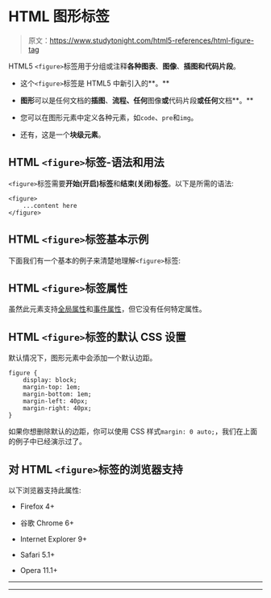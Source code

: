 # HTML 图形标签

> 原文：<https://www.studytonight.com/html5-references/html-figure-tag>

HTML5 `<figure>`标签用于分组或注释**各种图表**、**图像**、**插图和代码片段**。

*   这个`<figure>`标签是 HTML5 中新引入的**。**

*   **图形**可以是任何文档的**插图**、**流程、任何**图像**或**代码片段**或任何**文档**。**

*   您可以在图形元素中定义各种元素，如`code`、`pre`和`img`。

*   还有，这是一个**块级元素**。

## HTML `<figure>`标签-语法和用法

`<figure>`标签需要**开始(开启)标签**和**结束(关闭)标签**。以下是所需的语法:

```
<figure>
    ...content here
</figure>
```

## HTML `<figure>`标签基本示例

下面我们有一个基本的例子来清楚地理解`<figure>`标签:

## HTML `<figure>`标签属性

虽然此元素支持[全局属性](https://www.studytonight.com/html5-references/html-global-attributes)和[事件属性](https://www.studytonight.com/html5-references/html-event-attributes)，但它没有任何特定属性。

## HTML `<figure>`标签的默认 CSS 设置

默认情况下，图形元素中会添加一个默认边距。

```
figure {
    display: block;
    margin-top: 1em;
    margin-bottom: 1em;
    margin-left: 40px;
    margin-right: 40px;
}
```

如果你想删除默认的边距，你可以使用 CSS 样式`margin: 0 auto;`，我们在上面的例子中已经演示过了。

## 对 HTML `<figure>`标签的浏览器支持

以下浏览器支持此属性:

*   Firefox 4+

*   谷歌 Chrome 6+

*   Internet Explorer 9+

*   Safari 5.1+

*   Opera 11.1+

* * *

* * *